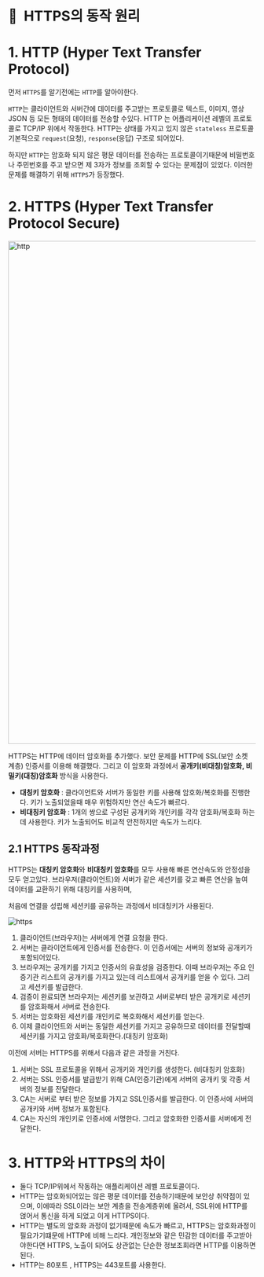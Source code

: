 # **📌**  HTTPS의 동작 원리

# 1. HTTP (Hyper Text Transfer Protocol)

먼저 `HTTPS`를 알기전에는 `HTTP`를 알아야한다.

`HTTP`는 클라이언트와 서버간에 데이터를 주고받는 프로토콜로 텍스트, 이미지, 영상 JSON 등 모든 형태의 데이터를 전송할 수있다. HTTP 는 어플리케이션 레벨의 프로토콜로 TCP/IP 위에서 작동한다. HTTP는 상태를 가지고 있지 않은 `stateless` 프로토콜 기본적으로 `request`(요청), `response`(응답) 구조로 되어있다.

하지만 `HTTP`는 암호화 되지 않은 평문 데이터를 전송하는 프로토콜이기때문에 비밀번호나 주민번호를 주고 받으면 제 3자가 정보를 조회할 수 있다는 문제점이 있었다. 이러한 문제를 해결하기 위해 `HTTPS`가 등장했다.

# 2. HTTPS (Hyper Text Transfer Protocol Secure)

<img width="1024" alt="http" src="https://github.com/princenim/TIL/assets/59499600/775868d0-aa4f-4af0-8af1-63ef6518908a">

HTTPS는 HTTP에 데이터 암호화를 추가했다. 보안 문제를 HTTP에 SSL(보안 소켓 계층) 인증서를 이용해 해결했다. 그리고 이 암호화 과정에서 **공개키(비대칭)암호화, 비밀키(대칭)암호화** 방식을 사용한다.

- **대칭키 암호화** : 클라이언트와 서버가 동일한 키를 사용해 암호화/복호화를 진행한다. 키가 노출되었을때 매우 위험하지만 연산 속도가 빠르다.
- **비대칭키 암호화** : 1개의 쌍으로 구성된 공개키와 개인키를 각각 암호화/복호화 하는데 사용한다. 키가 노출되어도 비교적 안전하지만 속도가 느리다.

## 2.1 HTTPS 동작과정

HTTPS는 **대칭키 암호화**와 **비대칭키 암호화**를 모두 사용해 빠른 연산속도와 안정성을 모두 얻고있다. 브라우저(클라이언트)와 서버가 같은 세션키를 갖고 빠른 연산을 높여 데이터를 교환하기 위해 대칭키를 사용하며,

처음에 연결을 성립해 세션키를 공유하는 과정에서 비대칭키가 사용된다.

![https](https://github.com/princenim/TIL/assets/59499600/8551d85d-2bf2-4595-ba22-a60ed865e01e)

1. 클라이언트(브라우저)는 서버에게 연결 요청을 한다.
2. 서버는 클라이언트에게 인증서를 전송한다. 이 인증서에는 서버의 정보와 공개키가 포함되어있다.
3. 브라우저는 공개키를 가지고 인증서의 유효성을 검증한다. 이때 브라우저는 주요 인증기관 리스트의 공개키를 가지고 있는데 리스트에서 공개키를 얻을 수 있다. 그리고 세션키를 발급한다.
4. 검증이 완료되면 브라우저는 세션키를 보관하고 서버로부터 받은 공개키로 세션키를 암호화해서 서버로 전송한다.
5. 서버는 암호화된 세션키를 개인키로 복호화해서 세션키를 얻는다.
6. 이제 클라이언트와 서버는 동일한 세션키를 가지고 공유하므로 데이터를 전달할때 세션키를 가지고 암호화/복호화한다.(대칭키 암호화)

이전에 서버는 HTTPS를 위해서 다음과 같은 과정을 거친다.

1. 서버는 SSL 프로토콜을 위해서 공개키와 개인키를 생성한다. (비대칭키 암호화)
2. 서버는 SSL 인증서를 발급받기 위해 CA(인증기관)에게 서버의 공개키 및 각종 서버의 정보를 전달한다.
3. CA는 서버로 부터 받은 정보를 가지고 SSL인증서를 발급한다. 이 인증서에 서버의 공개키와 서버 정보가 포함된다.
4.  CA는 자신의 개인키로 인증서에 서명한다. 그리고 암호화한 인증서를 서버에게 전달한다.

# 3. HTTP와 HTTPS의 차이

- 둘다 TCP/IP위에서 작동하는 애플리케이션 레벨 프로토콜이다.
- HTTP는 암호화되어있는 않은 평문 데이터를 전송하기때문에 보안상 취약점이 있으며, 이에따라 SSL이라는 보안 계층을 전송계층위에 올려서, SSL위에  HTTP를 얹어서 통신을 하게 되었고 이게 HTTPS이다.
- HTTP는 별도의 암호화 과정이 없기때문에 속도가 빠르고, HTTPS는 암호화과정이 필요가기떄문에 HTTP에 비해 느리다. 개인정보와 같은 민감한 데이터를 주고받아야한다면 HTTPS, 노출이 되어도 상관없는 단순한 정보조회라면 HTTP를 이용하면 된다.
- HTTP는 80포트 , HTTPS는 443포트를 사용한다.